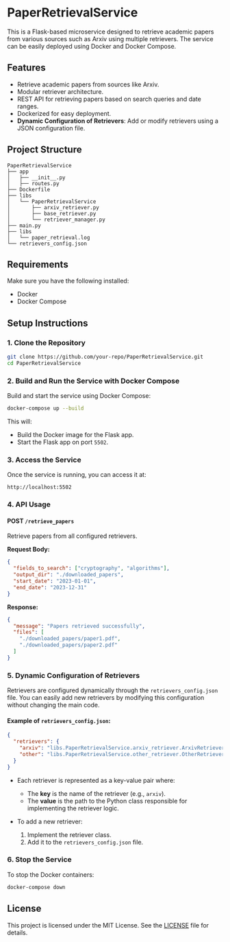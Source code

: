 
# PaperRetrievalService

This is a Flask-based microservice designed to retrieve academic papers from various sources such as Arxiv using multiple retrievers. The service can be easily deployed using Docker and Docker Compose.

## Features

- Retrieve academic papers from sources like Arxiv.
- Modular retriever architecture.
- REST API for retrieving papers based on search queries and date ranges.
- Dockerized for easy deployment.
- **Dynamic Configuration of Retrievers**: Add or modify retrievers using a JSON configuration file.

## Project Structure

```
PaperRetrievalService
├── app
│   ├── __init__.py
│   ├── routes.py
├── Dockerfile
├── libs
│   └── PaperRetrievalService
│       ├── arxiv_retriever.py
│       ├── base_retriever.py
│       └── retriever_manager.py
├── main.py
├── libs
│   └── paper_retrieval.log
└── retrievers_config.json
```

## Requirements

Make sure you have the following installed:
- Docker
- Docker Compose

## Setup Instructions

### 1. Clone the Repository

```bash
git clone https://github.com/your-repo/PaperRetrievalService.git
cd PaperRetrievalService
```

### 2. Build and Run the Service with Docker Compose

Build and start the service using Docker Compose:

```bash
docker-compose up --build
```

This will:
- Build the Docker image for the Flask app.
- Start the Flask app on port `5502`.

### 3. Access the Service

Once the service is running, you can access it at:

```
http://localhost:5502
```

### 4. API Usage

#### POST `/retrieve_papers`

Retrieve papers from all configured retrievers.

**Request Body:**
```json
{
  "fields_to_search": ["cryptography", "algorithms"],
  "output_dir": "./downloaded_papers",
  "start_date": "2023-01-01",
  "end_date": "2023-12-31"
}
```

**Response:**
```json
{
  "message": "Papers retrieved successfully",
  "files": [
    "./downloaded_papers/paper1.pdf",
    "./downloaded_papers/paper2.pdf"
  ]
}
```

### 5. Dynamic Configuration of Retrievers

Retrievers are configured dynamically through the `retrievers_config.json` file. You can easily add new retrievers by modifying this configuration without changing the main code.

#### Example of `retrievers_config.json`:

```json
{
  "retrievers": {
    "arxiv": "libs.PaperRetrievalService.arxiv_retriever.ArxivRetriever",
    "other": "libs.PaperRetrievalService.other_retriever.OtherRetriever"
  }
}
```

- Each retriever is represented as a key-value pair where:
  - The **key** is the name of the retriever (e.g., `arxiv`).
  - The **value** is the path to the Python class responsible for implementing the retriever logic.

- To add a new retriever:
  1. Implement the retriever class.
  2. Add it to the `retrievers_config.json` file.

### 6. Stop the Service

To stop the Docker containers:

```bash
docker-compose down
```

## License

This project is licensed under the MIT License. See the [LICENSE](LICENSE) file for details.

